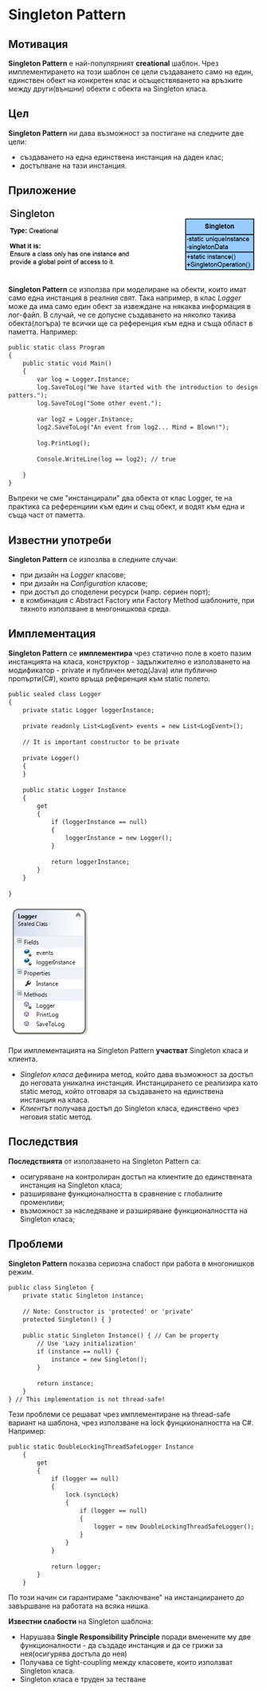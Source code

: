 # Singleton Pattern

## Мотивация

**Singleton Pattern** е най-популярният **creational** шаблон. Чрез имплементирането на този шаблон се цели създаването само на един, единствен обект на конкретен клас и осъществяването на връзките между други(външни) обекти с обекта на Singleton класа.

## Цел
**Singleton Pattern** ни дава възможност за постигане на следните две цели:

* създаването на една единствена инстанция на даден клас;
* достъпване на тази инстанция.

## Приложение

![](Singleton.png)

**Singleton Pattern** се използва при моделиране на обекти, които имат само една инстанция в реалния свят. Така например, в клас *Logger* може да има само един обект за извеждане на някаква информация в лог-файл. В случай, че се допусне създаването на няколко такива обекта(логъра) те всички ще са референция към една и съща област в паметта. Например:

	public static class Program
    {
        public static void Main()
        {
            var log = Logger.Instance;
            log.SaveToLog("We have started with the introduction to design patters.");
            log.SaveToLog("Some other event.");

            var log2 = Logger.Instance;
            log2.SaveToLog("An event from log2... Mind = Blown!");

            log.PrintLog();

            Console.WriteLine(log == log2); // true

        }
    }

Въпреки че сме "инстанцирали" два обекта от клас Logger, те на практика са референциии към един и същ обект, и водят към една и съща част от паметта. 

## Известни употреби

**Singleton Pattern** се изпозлва в следните случаи:

+  при дизайн на *Logger* класове;
+  при дизайн на *Configuration* класове;
+  при достъп до споделени ресурси (напр. сериен порт);
+  в комбинация с Abstract Factory или Factory Method шаблоните, при тяхното използване в многонишкова среда.

## Имплементация

**Singleton Pattern** се **имплементира** чрез статично поле в което пазим инстанцията на класа, конструктор - задължително е използването на модификатор - private и публичен метод(Java) или публично пропърти(C#), които връща референция към static полето.

	public sealed class Logger
    {
        private static Logger loggerInstance;

        private readonly List<LogEvent> events = new List<LogEvent>();

        // It is important constructor to be private

        private Logger()
        {
        }

        public static Logger Instance
        {
            get
            {
                if (loggerInstance == null)
                {
                    loggerInstance = new Logger();
                }

                return loggerInstance;
            }
        }

    }

![](SingletonClassDiagram.png)

При имплементацията на Singleton Pattern **участват** Singleton класа и клиента.

* *Singleton класа* дефинира метод, който дава възможност за достъп до неговата уникална инстанция. Инстанцирането се реализира като static метод, който отговаря за създаването на единствена инстанция на класа.
* *Клиентът* получава достъп до Singleton класа, единствено чрез неговия static метод.

## Последствия
**Последствията** от използването на Singleton Pattern са:

* осигуряване на контролиран достъп на клиентите до единствената инстанция на Singleton класа;
* разширяване функционалността в сравнение с глобалните променливи;
* възможност за наследяване и разширяване функционалността на Singleton класа;

## Проблеми

**Singleton Pattern** показва сериозна слабост при работа в многонишков режим.
 
	public class Singleton {
	    private static Singleton instance;

	    // Note: Constructor is 'protected' or 'private'
	    protected Singleton() { }

	    public static Singleton Instance() { // Can be property
	        // Use 'Lazy initialization'
	        if (instance == null) {
	            instance = new Singleton();
	        }

	        return instance;
	    }
	} // This implementation is not thread-safe!


Тези проблеми се решават чрез имплементиране на thread-safe вариант на шаблона, чрез използване на lock фунцкионалността на C#. Например:

	public static DoubleLockingThreadSafeLogger Instance
        {
            get
            {
                if (logger == null)
                {
                    lock (syncLock)
                    {
                        if (logger == null)
                        {
                            logger = new DoubleLockingThreadSafeLogger();
                        }
                    }
                }

                return logger;
            }
        }

По този начин си гарантираме "заключване" на инстанциирането до завършване на работата на всяка нишка.

**Известни слабости** на Singleton шаблона:

* Нарушава **Single Responsibility Principle** поради вменените му две функционалности - да създаде инстанция и да се грижи за нея(осигурява достъпа до нея)
* Получава се tight-coupling между класовете, които използват Singleton класа.
* Singleton класа е труден за тестване


